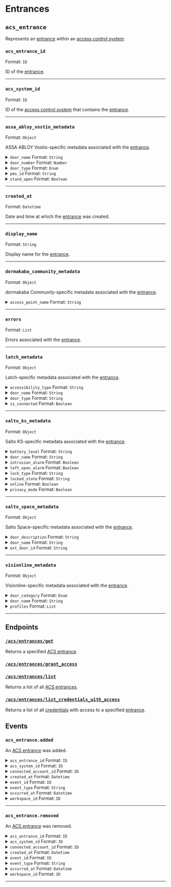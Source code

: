 # Entrances

## `acs_entrance`

Represents an [entrance](../../../capability-guides/access-systems/retrieving-entrance-details.md) within an [access control system](https://docs.seam.co/latest/capability-guides/access-systems).

### `acs_entrance_id`

Format: `ID`

ID of the [entrance](../../../capability-guides/access-systems/retrieving-entrance-details.md).

---

### `acs_system_id`

Format: `ID`

ID of the [access control system](https://docs.seam.co/latest/capability-guides/access-systems) that contains the [entrance](../../../capability-guides/access-systems/retrieving-entrance-details.md).

---

### `assa_abloy_vostio_metadata`

Format: `Object`

ASSA ABLOY Vostio-specific metadata associated with the [entrance](../../../capability-guides/access-systems/retrieving-entrance-details.md).

<details>

<summary><code>door_name</code> Format: <code>String</code></summary>

</details>

<details>

<summary><code>door_number</code> Format: <code>Number</code></summary>

</details>

<details>

<summary><code>door_type</code> Format: <code>Enum</code></summary>

</details>

<details>

<summary><code>pms_id</code> Format: <code>String</code></summary>

</details>

<details>

<summary><code>stand_open</code> Format: <code>Boolean</code></summary>

</details>

---

### `created_at`

Format: `Datetime`

Date and time at which the [entrance](../../../capability-guides/access-systems/retrieving-entrance-details.md) was created.

---

### `display_name`

Format: `String`

Display name for the [entrance](../../../capability-guides/access-systems/retrieving-entrance-details.md).

---

### `dormakaba_community_metadata`

Format: `Object`

dormakaba Community-specific metadata associated with the [entrance](../../../capability-guides/access-systems/retrieving-entrance-details.md).

<details>

<summary><code>access_point_name</code> Format: <code>String</code></summary>

</details>

---

### `errors`

Format: `List`

Errors associated with the [entrance](../../../capability-guides/access-systems/retrieving-entrance-details.md).

---

### `latch_metadata`

Format: `Object`

Latch-specific metadata associated with the [entrance](../../../capability-guides/access-systems/retrieving-entrance-details.md).

<details>

<summary><code>accessibility_type</code> Format: <code>String</code></summary>

</details>

<details>

<summary><code>door_name</code> Format: <code>String</code></summary>

</details>

<details>

<summary><code>door_type</code> Format: <code>String</code></summary>

</details>

<details>

<summary><code>is_connected</code> Format: <code>Boolean</code></summary>

</details>

---

### `salto_ks_metadata`

Format: `Object`

Salto KS-specific metadata associated with the [entrance](../../../capability-guides/access-systems/retrieving-entrance-details.md).

<details>

<summary><code>battery_level</code> Format: <code>String</code></summary>

</details>

<details>

<summary><code>door_name</code> Format: <code>String</code></summary>

</details>

<details>

<summary><code>intrusion_alarm</code> Format: <code>Boolean</code></summary>

</details>

<details>

<summary><code>left_open_alarm</code> Format: <code>Boolean</code></summary>

</details>

<details>

<summary><code>lock_type</code> Format: <code>String</code></summary>

</details>

<details>

<summary><code>locked_state</code> Format: <code>String</code></summary>

</details>

<details>

<summary><code>online</code> Format: <code>Boolean</code></summary>

</details>

<details>

<summary><code>privacy_mode</code> Format: <code>Boolean</code></summary>

</details>

---

### `salto_space_metadata`

Format: `Object`

Salto Space-specific metadata associated with the [entrance](../../../capability-guides/access-systems/retrieving-entrance-details.md).

<details>

<summary><code>door_description</code> Format: <code>String</code></summary>

</details>

<details>

<summary><code>door_name</code> Format: <code>String</code></summary>

</details>

<details>

<summary><code>ext_door_id</code> Format: <code>String</code></summary>

</details>

---

### `visionline_metadata`

Format: `Object`

Visionline-specific metadata associated with the [entrance](../../../capability-guides/access-systems/retrieving-entrance-details.md).

<details>

<summary><code>door_category</code> Format: <code>Enum</code></summary>

</details>

<details>

<summary><code>door_name</code> Format: <code>String</code></summary>

</details>

<details>

<summary><code>profiles</code> Format: <code>List</code></summary>

</details>

---

## Endpoints

### [`/acs/entrances/get`](./get.md)

Returns a specified [ACS entrance](../../../capability-guides/access-systems/retrieving-entrance-details.md).
### [`/acs/entrances/grant_access`](./grant_access.md)


### [`/acs/entrances/list`](./list.md)

Returns a list of all [ACS entrances](../../../capability-guides/access-systems/retrieving-entrance-details.md).
### [`/acs/entrances/list_credentials_with_access`](./list_credentials_with_access.md)

Returns a list of all [credentials](../../../capability-guides/access-systems/managing-credentials.md) with access to a specified [entrance](../../../capability-guides/access-systems/retrieving-entrance-details.md).

## Events

### `acs_entrance.added`

An [ACS entrance](https://docs.seam.co/latest/capability-guides/retrieving-entrance-details) was added.

<details>

<summary><code>acs_entrance_id</code> Format: <code>ID</code></summary>

</details>

<details>

<summary><code>acs_system_id</code> Format: <code>ID</code></summary>

ID of the [ACS system](https://docs.seam.co/latest/capability-guides/access-systems).

</details>

<details>

<summary><code>connected_account_id</code> Format: <code>ID</code></summary>

ID of the [connected account](../../../core-concepts/connected-accounts/README.md).

</details>

<details>

<summary><code>created_at</code> Format: <code>Datetime</code></summary>

Date and time at which the event was created.

</details>

<details>

<summary><code>event_id</code> Format: <code>ID</code></summary>

ID of the event.

</details>

<details>

<summary><code>event_type</code> Format: <code>String</code></summary>

</details>

<details>

<summary><code>occurred_at</code> Format: <code>Datetime</code></summary>

Date and time at which the event occurred.

</details>

<details>

<summary><code>workspace_id</code> Format: <code>ID</code></summary>

ID of the [workspace](../../../core-concepts/workspaces/README.md).

</details>

---

### `acs_entrance.removed`

An [ACS entrance](https://docs.seam.co/latest/capability-guides/retrieving-entrance-details) was removed.

<details>

<summary><code>acs_entrance_id</code> Format: <code>ID</code></summary>

</details>

<details>

<summary><code>acs_system_id</code> Format: <code>ID</code></summary>

ID of the [ACS system](https://docs.seam.co/latest/capability-guides/access-systems).

</details>

<details>

<summary><code>connected_account_id</code> Format: <code>ID</code></summary>

ID of the [connected account](../../../core-concepts/connected-accounts/README.md).

</details>

<details>

<summary><code>created_at</code> Format: <code>Datetime</code></summary>

Date and time at which the event was created.

</details>

<details>

<summary><code>event_id</code> Format: <code>ID</code></summary>

ID of the event.

</details>

<details>

<summary><code>event_type</code> Format: <code>String</code></summary>

</details>

<details>

<summary><code>occurred_at</code> Format: <code>Datetime</code></summary>

Date and time at which the event occurred.

</details>

<details>

<summary><code>workspace_id</code> Format: <code>ID</code></summary>

ID of the [workspace](../../../core-concepts/workspaces/README.md).

</details>

---

